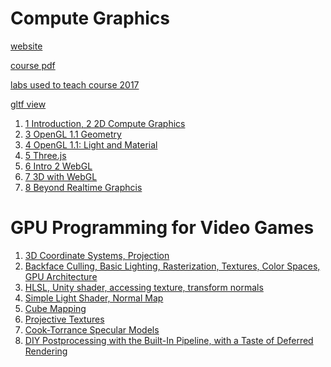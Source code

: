 <h2 id="5967d3e33c64ff7f2266daa725898281"></h2>


# Compute Graphics

[website](http://math.hws.edu/graphicsbook/)

[course pdf](http://math.hws.edu/eck/cs424/downloads/graphicsbook-linked.pdf)

[labs used to teach course 2017](http://math.hws.edu/eck/cs424/index_f17.html)

[gltf view](https://gltf-viewer.donmccurdy.com/)


 1. [1 Introduction, 2 2D Compute Graphics](./computeGraphics.md)
 2. [3 OpenGL 1.1 Geometry](./computeGraphics3.md)
 3. [4 OpenGL 1.1: Light and Material](./computeGraphics4.md)
 4. [5 Three.js](./computeGraphics5.md)
 5. [6 Intro 2 WebGL](./computeGraphics6.md)
 6. [7 3D with WebGL](./computeGraphics7.md)
 7. [8 Beyond Realtime Graphcis](./computeGraphics8.md)



<h2 id="a4d5cf4464f3bba0f9c36b417944984d"></h2>


#  GPU Programming for Video Games

1. [3D Coordinate Systems, Projection](gpu_prog_for_video_game.md)
2. [Backface Culling, Basic Lighting, Rasterization, Textures, Color Spaces, GPU Architecture](gpu_prog_for_video_game_6.md)
3. [HLSL, Unity shader, accessing texture, transform normals](gpu_prog_for_video_game_14.md)
4. [Simple Light Shader, Normal Map](gpu_prog_for_video_game_23.md)
5. [Cube Mapping](gpu_prog_for_video_game_25.md)
6. [Projective Textures](gpu_prog_for_video_game_27.md)
7. [Cook-Torrance Specular Models](gpu_prog_for_video_game_29.md)
8. [DIY Postprocessing with the Built-In Pipeline, with a Taste of Deferred Rendering](gpu_prog_for_video_game_32.md)

